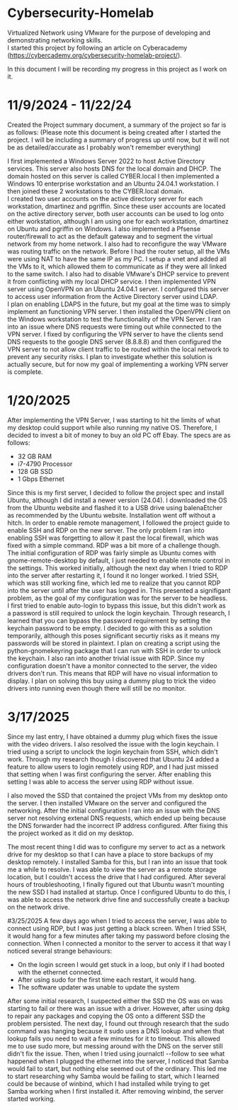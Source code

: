 # Cybersecurity-Homelab
Virtualized Network using VMware for the purpose of developing and demonstrating networking skills.  
I started this project by following an article on Cyberacademy (https://cybercademy.org/cybersecurity-homelab-project/).

In this document I will be recording my progress in this project as I work on it.  

# 11/9/2024 - 11/22/24
Created the Project summary document, a summary of the project so far is as follows:
(Please note this document is being created after I started the project. I will be including a summary of progress up until now, but it will not be as detailed/accurate as I probably won't remember everything)

I first implemented a Windows Server 2022 to host Active Directory services.  This server also hosts DNS for the local domain and DHCP.  The domain hosted on this server is called CYBER.local
I then implemented a Windows 10 enterprise workstation and an Ubuntu 24.04.1 workstation.  I then joined these 2 workstations to the CYBER.local domain.  
I created two user accounts on the active directory server for each workstation, dmartinez and pgriffin.  Since these user accounts are located on the active directory server, both user
accounts can be used to log onto either workstation, although I am using one for each workstation, dmartinez on Ubuntu and pgriffin on Windows.
I also implemented a Pfsense router/firewall to act as the default gateway and to segment the virtual network from my home network.  I also had to reconfigure the way VMware was routing
traffic on the network.  Before I had the router setup, all the VMs were using NAT to have the same IP as my PC.  I setup a vnet and added all the VMs to it, which allowed them to 
communicate as if they were all linked to the same switch.  I also had to disable VMware's DHCP service to prevent it from conflicting with my local DHCP service.
I then implemented VPN server using OpenVPN on an Ubuntu 24.04.1 server.  I configured this server to access user information from the Active Directory server usind LDAP.  
I plan on enabling LDAPS in the future, but my goal at the time was to simply implement an functioning VPN server.  I then installed the OpenVPN client on the Windows workstation to
test the functionality of the VPN Server.  I ran into an issue where DNS requests were timing out while connected to the VPN server.  I fixed by configuring the VPN server to have 
the clients send DNS requests to the google DNS server (8.8.8.8) and then configured the VPN server to not allow client traffic to be routed within the local network to prevent any
security risks.  I plan to investigate whether this solution is actually secure, but for now my goal of implementing a working VPN server is complete.

# 1/20/2025
After implementing the VPN Server, I was starting to hit the limits of what my desktop could support while also running my native OS. Therefore, I decided to invest a bit of money to buy an old PC off Ebay. The specs are as follows:
* 32 GB RAM
* i7-4790 Processor
* 128 GB SSD
* 1 Gbps Ethernet

Since this is my first server, I decided to follow the project spec and install Ubuntu, although I did install a newer version (24.04). I downloaded the OS from the Ubuntu website and flashed it to a USB drive using balenaEtcher as recommended by the Ubuntu website. Installation went off without a hitch. In order to enable remote management, I followed the project guide to enable SSH and RDP on the new server. The only problem I ran into enabling SSH was forgetting to allow it past the local firewall, which was fixed with a simple command. RDP was a bit more of a challenge though. The initial configuration of RDP was fairly simple as Ubuntu comes with gnome-remote-desktop by default, I just needed to enable remote control in the settings. This worked initially, although the next day when I tried to RDP into the server after restarting it, I found it no longer worked. I tried SSH, which was still working fine, which led me to realize that you cannot RDP into the server until after the user has logged in. This presented a signifigant problem, as the goal of my configuration was for the server to be headless. I first tried to enable auto-login to bypass this issue, but this didn't work as a password is still required to unlock the login keychain. Through research, I learned that you can bypass the password requirement by setting the keychain password to be empty. I decided to go with this as a solution temporarily, although this poses significant securtiy risks as it means my passwords will be stored in plaintext. I plan on creating a script using the python-gnomekeyring package that I can run with SSH in order to unlock the keychain. I also ran into another trivial issue with RDP. Since my configuration doesn't have a monitor connected to the server, the video drivers don't run. This means that RDP will have no visual information to display. I plan on solving this buy using a dummy plug to trick the video drivers into running even though there will still be no monitor.

# 3/17/2025
Since my last entry, I have obtained a dummy plug which fixes the issue with the video drivers. I also resolved the issue with the login keychain. I tried using a script to unclock the login keychain from SSH, which didn't work. Through my research though I discovered that Ubuntu 24 added a feature to allow users to login remotely using RDP, and I had just missed that setting when I was first configuring the server. After enabling this setting I was able to access the server using RDP without issue.

I also moved the SSD that contained the project VMs from my desktop onto the server. I then installed VMware on the server and configured the networking. After the initial configuration I ran into an issue with the DNS server not resolving extenal DNS requests, which ended up being because the DNS forwarder had the incorrect IP address configured. After fixing this the project worked as it did on my desktop.

The most recent thing I did was to configure my server to act as a network drive for my desktop so that I can have a place to store backups of my desktop remotely. I installed Samba for this, but I ran into an issue that took me a while to resolve. I was able to view the server as a remote storage location, but I couldn't access the drive that I had configured. After several hours of troubleshooting, I finally figured out that Ubuntu wasn't mounting the new SSD I had installed at startup. Once I configured Ubuntu to do this, I was able to access the network drive fine and successfully create a backup on the network drive.

#3/25/2025
A few days ago when I tried to access the server, I was able to connect using RDP, but I was just getting a black screen. When I tried SSH, it would hang for a few minutes after taking my password before closing the connection. When I connected a monitor to the server to access it that way I noticed several strange behaviours: 
* On the login screen I would get stuck in a loop, but only if I had booted with the ethernet connected.
* After using sudo for the first time each restart, it would hang.
* The software updater was unable to update the system

After some initial research, I suspected either the SSD the OS was on was starting to fail or there was an issue with a driver. However, after using dpkg to repair any packages and copying the OS onto a different SSD the problem persisted. The next day, I found out through research that the sudo command was hanging because it sudo uses a DNS lookup and when that lookup fails you need to wait a few minutes for it to timeout. This allowed me to use sudo more, but messing around with the DNS on the server still didn't fix the issue. Then, when I tried using journalctl --follow to see what happened when I plugged the ethernet into the server, I noticed that Samba would fail to start, but nothing else seemed out of the ordinary. This led me to start researching why Samba would be failing to start, which I learned could be because of winbind, which I had installed while trying to get Samba working when I first installed it. After removing winbind, the server started working.
